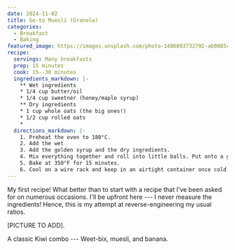 ```yaml
---
date: 2024-11-02
title: Go-to Muesli (Granola)
categories:
  - Breakfast
  - Baking
featured_image: https://images.unsplash.com/photo-1486893732792-ab0085cb2d43?w=1560&h=940&fit=crop
recipe:
  servings: Many breakfasts
  prep: 15 minutes
  cook: 15--30 minutes
  ingredients_markdown: |-
    ** Wet ingredients
    * 1/4 cup butter/oil
    * 1/4 cup sweetner (honey/maple syrup)
    ** Dry ingredients
    * 1 cup whole oats (the big ones!)
    * 1/2 cup rolled oats
    * 
  directions_markdown: |-
    1. Preheat the oven to 180°C.
    2. Add the wet 
    3. Add the golden syrup and the dry ingredients.
    4. Mix everything together and roll into little balls. Put onto a greased baking tray, pressing the balls down very slightly with a fork.
    5. Bake at 350°F for 15 minutes.
    6. Cool on a wire rack and keep in an airtight container once cold.
---
```

My first recipe! What better than to start with a recipe that I've been asked for on numerous occasions. I'll be upfront here --- I never measure the ingredients! Hence, this is my attempt at reverse-engineering my usual ratios.

[PICTURE TO ADD].

A classic Kiwi combo --- Weet-bix, muesli, and banana.
